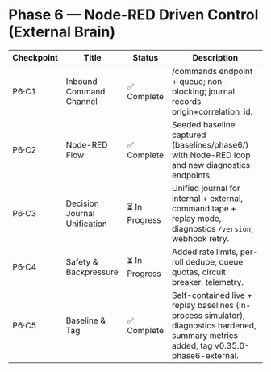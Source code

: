 # Phase 6 — Node-RED Driven Control (External Brain)

| Checkpoint | Title | Status | Description |
|-------------|--------|---------|-------------|
| P6·C1 | Inbound Command Channel | ✅ Complete | /commands endpoint + queue; non-blocking; journal records origin+correlation_id. |
| P6·C2 | Node-RED Flow | ✅ Complete | Seeded baseline captured (baselines/phase6/) with Node-RED loop and new diagnostics endpoints. |
| P6·C3 | Decision Journal Unification | ⏳ In Progress | Unified journal for internal + external, command tape + replay mode, diagnostics `/version`, webhook retry. |
| P6·C4 | Safety & Backpressure | ⏳ In Progress | Added rate limits, per-roll dedupe, queue quotas, circuit breaker, telemetry. |
| P6·C5 | Baseline & Tag | ✅ Complete | Self-contained live + replay baselines (in-process simulator), diagnostics hardened, summary metrics added, tag v0.35.0-phase6-external. |

